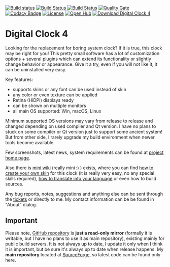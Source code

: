 [![Build status](https://ci.appveyor.com/api/projects/status/esy0atbi1fsrpln1/branch/master?svg=true)](https://ci.appveyor.com/project/Kolcha/digitalclock4/branch/master) [![Build Status](https://doozer.io/badge/Kolcha/DigitalClock4/buildstatus/master)](https://doozer.io/user/Kolcha/DigitalClock4) [![Build Status](https://travis-ci.org/Kolcha/DigitalClock4.svg?branch=master)](https://travis-ci.org/Kolcha/DigitalClock4) [![Quality Gate](https://sonarcloud.io/api/badges/gate?key=DigitalClock4)](https://sonarcloud.io/dashboard?id=DigitalClock4) [![Codacy Badge](https://api.codacy.com/project/badge/Grade/e1449b1a5a5f497cbacc06c98d64abc4)](https://www.codacy.com/app/Kolcha/DigitalClock4) [![License](https://img.shields.io/github/license/kolcha/digitalclock4.svg)](https://www.gnu.org/licenses/gpl-3.0.en.html) [![Open Hub](https://www.openhub.net/p/digitalclock4/widgets/project_thin_badge?format=gif)](https://www.openhub.net/p/digitalclock4) [![Download Digital Clock 4](https://img.shields.io/sourceforge/dm/digitalclock4.svg)](https://sourceforge.net/projects/digitalclock4/files/)

Digital Clock 4
===============

Looking for the replacement for boring system clock? If it is true, this clock may be right for you! This pretty small software has a lot of customization options + several plugins which can extend its functionality or slightly change behavior or appearance. Give it a try, even if you will not like it, it can be uninstalled very easy.

Key features:

* supports skins or any font can be used instead of skin
* any color or even texture can be applied
* Retina (HiDPI) displays ready
* can be shown on multiple monitors
* all main OS supported: Win, macOS, Linux

Minimum supported OS versions may vary from release to release and changed depending on used compiler and Qt version.
I have no plans to stuck on some compiler or Qt version just to support some ancient system! But from other side, I rarely upgrade my build environment when newer tools become available.

Few screenshots, latest news, system requirements can be found at [project home page](https://digitalclock4.sourceforge.io/).

Also there is [mini wiki](https://sourceforge.net/p/digitalclock4/wiki/) (really mini :) ) exists, where you can find [how to create your own skin](https://sourceforge.net/p/digitalclock4/wiki/How%20to%20create%20skin/) for this clock (it is really very easy, no any special skills required), [how to translate into your language](https://sourceforge.net/p/digitalclock4/wiki/How%20to%20translate/) or even how to build sources.

Any bug reports, notes, suggestions and anything else can be sent through the [tickets](https://sourceforge.net/p/digitalclock4/tickets/) or directly to me. My contact information can be be found in "About" dialog.

Important
---------
Please note, [GitHub repository](https://github.com/Kolcha/DigitalClock4) is **just a read-only mirror** (formally it is writable, but I have no plans to use it as main repository), existing mainly for public build servers. It is not always up to date, I update it only when I think it is important, but be sure it's always up to date when release happens. My **main repository** located at [SourceForge](https://sourceforge.net/p/digitalclock4/code/), so latest code can be found only here.